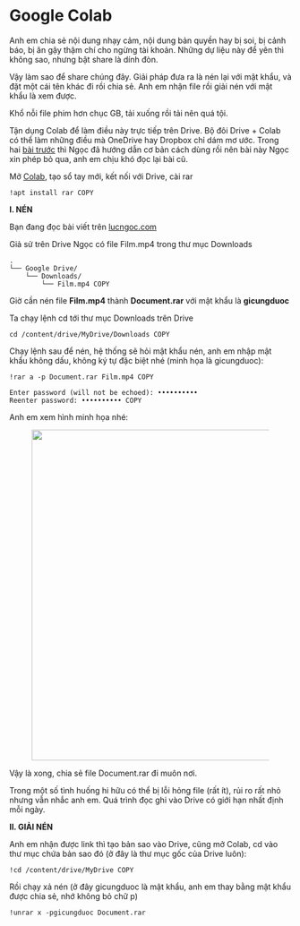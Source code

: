 # Google Colab

Anh em chia sẻ nội dung nhạy cảm, nội dung bản quyền hay bị soi, bị cảnh báo, bị ăn gậy thậm chí cho ngừng tài khoản. Những dự liệu này để yên thì không sao, nhưng bật share là dính đòn.

Vậy làm sao để share chúng đây. Giải pháp đưa ra là nén lại với mật khẩu, và đặt một cái tên khác đi rồi chia sẻ. Anh em nhận file rồi giải nén với mật khẩu là xem được.

Khổ nỗi file phim hơn chục GB, tải xuống rồi tải nên quá tội.

Tận dụng Colab để làm điều này trực tiếp trên Drive. Bộ đôi Drive + Colab có thể làm những điều mà OneDrive hay Dropbox chỉ dám mơ ước. Trong hai [bài trước](https://lucngoc.com/huong-dan-chuyen-du-lieu-giua-google-drive-va-onedrive/) thì Ngọc đã hướng dẫn cơ bản cách dùng rồi nên bài này Ngọc xin phép bỏ qua, anh em chịu khó đọc lại bài cũ.

Mở [Colab](https://colab.research.google.com/), tạo sổ tay mới, kết nối với Drive, cài rar

```
!apt install rar COPY
```

**I. NÉN**

Bạn đang đọc bài viết trên [lucngoc.com](https://lucngoc.com/huong-dan-ma-hoa-file-tren-google-drive/)

Giả sử trên Drive Ngọc có file Film.mp4 trong thư mục Downloads

```
.
└── Google Drive/
    └── Downloads/
        └── Film.mp4 COPY
```

Giờ cần nén file **Film.mp4** thành **Document.rar** với mật khẩu là **gicungduoc**

Ta chạy lệnh cd tới thư mục Downloads trên Drive

```
cd /content/drive/MyDrive/Downloads COPY
```

Chạy lệnh sau để nén, hệ thống sẽ hỏi mật khẩu nén, anh em nhập mật khẩu không dấu, không ký tự đặc biệt nhé (minh họa là gicungduoc):

```
!rar a -p Document.rar Film.mp4 COPY
```

```
Enter password (will not be echoed): ••••••••••
Reenter password: •••••••••• COPY
```

Anh em xem hình minh họa nhé:

<figure><img src="https://lucngoc.com/wp-content/uploads/2023/07/rar-drive-03.gif" alt="" height="591" width="966"><figcaption></figcaption></figure>

Vậy là xong, chia sẻ file Document.rar đi muôn nơi.

Trong một số tình huống hi hữu có thể bị lỗi hỏng file (rất ít), rủi ro rất nhỏ nhưng vẫn nhắc anh em. Quá trình đọc ghi vào Drive có giới hạn nhất định mỗi ngày.

**II. GIẢI NÉN**

Anh em nhận được link thì tạo bản sao vào Drive, cũng mở Colab, cd vào thư mục chứa bản sao đó (ở đây là thư mục gốc của Drive luôn):

```
!cd /content/drive/MyDrive COPY
```

Rồi chạy xả nén (ở đây gicungduoc là mật khẩu, anh em thay bằng mật khẩu được chia sẻ, nhớ không bỏ chữ p)

```
!unrar x -pgicungduoc Document.rar
```
